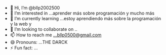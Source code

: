 - 👋 Hi, I’m @bllp2002500
- 👀 I’m interested in ...aprender más sobre programación y mucho más 
- 🌱 I’m currently learning ...estoy aprendiendo más sobre la programación y la web y 
- 💞️ I’m looking to collaborate on ..
- 📫 How to reach me ...bllp0500@gmail.com 
- 😄 Pronouns: ...THE DARCK
- ⚡ Fun fact: ...

<!---
bllp2002500/bllp2002500 is a ✨ special ✨ repository because its `README.md` (this file) appears on your GitHub profile.
You can click the Preview link to take a look at your changes.
--->
